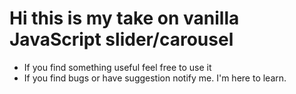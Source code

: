 # Hi this is my take on vanilla JavaScript slider/carousel

- If you find something useful feel free to use it
- If you find bugs or have suggestion notify me. I'm here to learn.

